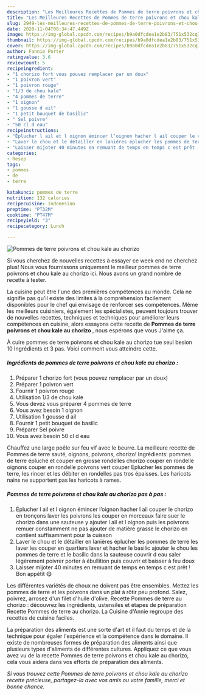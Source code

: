 ```yaml
---
description: "Les Meilleures Recettes de Pommes de terre poivrons et chou kale au chorizo"
title: "Les Meilleures Recettes de Pommes de terre poivrons et chou kale au chorizo"
slug: 2949-les-meilleures-recettes-de-pommes-de-terre-poivrons-et-chou-kale-au-chorizo
date: 2020-11-04T08:34:47.449Z
image: https://img-global.cpcdn.com/recipes/b9a0dfcdea1e2b83/751x532cq70/pommes-de-terre-poivrons-et-chou-kale-au-chorizo-photo-principale-de-la-recette.jpg
thumbnail: https://img-global.cpcdn.com/recipes/b9a0dfcdea1e2b83/751x532cq70/pommes-de-terre-poivrons-et-chou-kale-au-chorizo-photo-principale-de-la-recette.jpg
cover: https://img-global.cpcdn.com/recipes/b9a0dfcdea1e2b83/751x532cq70/pommes-de-terre-poivrons-et-chou-kale-au-chorizo-photo-principale-de-la-recette.jpg
author: Fannie Porter
ratingvalue: 3.6
reviewcount: 5
recipeingredient:
- "1 chorizo fort vous pouvez remplacer par un doux"
- "1 poivron vert"
- "1 poivron rouge"
- "1/3 de chou kale"
- "4 pommes de terre"
- "1 oignon"
- "1 gousse d ail"
- "1 petit bouquet de basilic"
- " Sel poivre"
- "50 cl d eau"
recipeinstructions:
- "Éplucher l ail et l oignon émincer l’oignon hacher l ail couper le chorizo en tronçons laver les poivrons les couper en morceaux faire suer le chorizo dans une sauteuse y ajouter l ail et l oignon puis les poivrons remuer constamment ne pas ajouter de matière grasse le chorizo en contient suffisamment pour la cuisson"
- "Laver le chou et le détailler en lanières éplucher les pommes de terre les laver les couper en quartiers laver et hacher le basilic ajouter le chou les pommes de terre et le basilic dans la sauteuse couvrir d eau saler légèrement poivrer porter à ébullition puis couvrir et baisser à feu doux"
- "Laisser mijoter 40 minutes en remuant de temps en temps c est prêt ! Bon appétit 😋"
categories:
- Resep
tags:
- pommes
- de
- terre

katakunci: pommes de terre 
nutrition: 132 calories
recipecuisine: Indonesian
preptime: "PT32M"
cooktime: "PT47M"
recipeyield: "3"
recipecategory: Lunch

---
```



![Pommes de terre poivrons et chou kale au chorizo](https://img-global.cpcdn.com/recipes/b9a0dfcdea1e2b83/751x532cq70/pommes-de-terre-poivrons-et-chou-kale-au-chorizo-photo-principale-de-la-recette.jpg)

Si vous cherchez de nouvelles recettes à essayer ce week end ne cherchez plus! Nous vous fournissons uniquement le meilleur pommes de terre poivrons et chou kale au chorizo ici. Nous avons un grand nombre de recette à tester.

La cuisine peut être l'une des premières compétences au monde. Cela ne signifie pas qu'il existe des limites à la compréhension facilement disponibles pour le chef qui envisage de renforcer ses compétences. Même les meilleurs cuisiniers, également les spécialistes, peuvent toujours trouver de nouvelles recettes, techniques et techniques pour améliorer leurs compétences en cuisine, alors essayons cette recette de <strong> Pommes de terre poivrons et chou kale au chorizo </strong>, nous espérons que vous J'aime ça.

<!--inarticleads1-->

À cuire pommes de terre poivrons et chou kale au chorizo tue seul besion 10 Ingrédients et 3 pas. Voici comment vous atteindre cette.

##### Ingrédients de pommes de terre poivrons et chou kale au chorizo :

1. Préparer 1 chorizo fort (vous pouvez remplacer par un doux)
1. Préparer 1 poivron vert
1. Fournir 1 poivron rouge
1. Utilisation 1/3 de chou kale
1. Vous devez vous préparer 4 pommes de terre
1. Vous avez besoin 1 oignon
1. Utilisation 1 gousse d ail
1. Fournir 1 petit bouquet de basilic
1. Préparer  Sel poivre
1. Vous avez besoin 50 cl d eau


Chauffez une large poêle sur feu vif avec le beurre. La meilleure recette de Pommes de terre sauté, oignons, poivrons, chorizo! Ingrédients: pommes de terre épluché et couper en grosse rondelles chorizo couper en rondelle oignons couper en rondelle poivrons vert couper Eplucher les pommes de terre, les rincer et les débiter en rondelles pas tros épaisses. Les haricots nains ne supportent pas les haricots à rames. 

<!--inarticleads2-->

##### Pommes de terre poivrons et chou kale au chorizo pas à pas :

1. Éplucher l ail et l oignon émincer l’oignon hacher l ail couper le chorizo en tronçons laver les poivrons les couper en morceaux faire suer le chorizo dans une sauteuse y ajouter l ail et l oignon puis les poivrons remuer constamment ne pas ajouter de matière grasse le chorizo en contient suffisamment pour la cuisson
1. Laver le chou et le détailler en lanières éplucher les pommes de terre les laver les couper en quartiers laver et hacher le basilic ajouter le chou les pommes de terre et le basilic dans la sauteuse couvrir d eau saler légèrement poivrer porter à ébullition puis couvrir et baisser à feu doux
1. Laisser mijoter 40 minutes en remuant de temps en temps c est prêt ! Bon appétit 😋


Les différentes variétés de choux ne doivent pas être ensembles. Mettez les pommes de terre et les poivrons dans un plat à rôtir peu profond. Salez, poivrez, arrosez d&#39;un filet d&#39;huile d&#39;olive. Recette Pommes de terre au chorizo : découvrez les ingrédients, ustensiles et étapes de préparation Recette Pommes de terre au chorizo. La Cuisine d&#39;Annie regroupe des recettes de cuisine faciles. 

<!--inarticleads1-->

<p>
La préparation des aliments est une sorte d'art et il faut du temps et de la technique pour égaler l'expérience et la compétence dans le domaine. Il existe de nombreuses formes de préparation des aliments ainsi que plusieurs types d'aliments de différentes cultures. Appliquez ce que vous avez vu de la recette Pommes de terre poivrons et chou kale au chorizo, cela vous aidera dans vos efforts de préparation des aliments.
</p>

<p>
<i>Si vous trouvez cette Pommes de terre poivrons et chou kale au chorizo recette précieuse, partagez-la avec vos amis ou votre famille, merci et bonne chance.</i>
</p>
